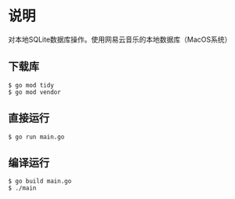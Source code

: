 # 说明

对本地SQLite数据库操作。使用网易云音乐的本地数据库（MacOS系统）



## 下载库

```shell
$ go mod tidy
$ go mod vendor
```



## 直接运行

```shell
$ go run main.go
```



## 编译运行

```shell
$ go build main.go
$ ./main
```

